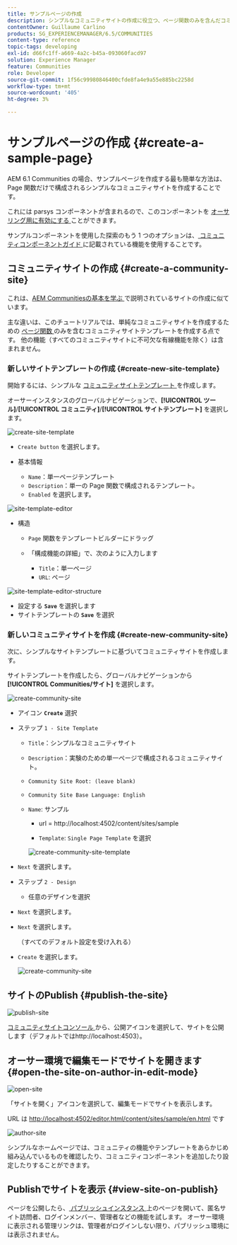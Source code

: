 ```yaml
---
title: サンプルページの作成
description: シンプルなコミュニティサイトの作成に役立つ、ページ関数のみを含んだコミュニティサイトテンプレートを作成する方法を説明します。
contentOwner: Guillaume Carlino
products: SG_EXPERIENCEMANAGER/6.5/COMMUNITIES
content-type: reference
topic-tags: developing
exl-id: d66fc1ff-a669-4a2c-b45a-093060facd97
solution: Experience Manager
feature: Communities
role: Developer
source-git-commit: 1f56c99980846400cfde8fa4e9a55e885bc2258d
workflow-type: tm+mt
source-wordcount: '405'
ht-degree: 3%

---
```


# サンプルページの作成 {#create-a-sample-page}

AEM 6.1 Communities の場合、サンプルページを作成する最も簡単な方法は、Page 関数だけで構成されるシンプルなコミュニティサイトを作成することです。

これには parsys コンポーネントが含まれるので、このコンポーネントを [ オーサリング用に有効にする ](basics.md#accessing-communities-components) ことができます。

サンプルコンポーネントを使用した探索のもう 1 つのオプションは、[ コミュニティコンポーネントガイド ](components-guide.md) に記載されている機能を使用することです。

## コミュニティサイトの作成 {#create-a-community-site}

これは、[AEM Communitiesの基本を学ぶ ](getting-started.md) で説明されているサイトの作成に似ています。

主な違いは、このチュートリアルでは、単純なコミュニティサイトを作成するための [ ページ関数 ](functions.md#page-function) のみを含むコミュニティサイトテンプレートを作成する点です。 他の機能（すべてのコミュニティサイトに不可欠な有線機能を除く）は含まれません。

### 新しいサイトテンプレートの作成 {#create-new-site-template}

開始するには、シンプルな [ コミュニティサイトテンプレート ](sites.md) を作成します。

オーサーインスタンスのグローバルナビゲーションで、**[!UICONTROL ツール]**/**[!UICONTROL コミュニティ]**/**[!UICONTROL サイトテンプレート]** を選択します。

![create-site-template](assets/create-site-template1.png)

* `Create button` を選択します。
* 基本情報

   * `Name`：単一ページテンプレート
   * `Description`：単一の Page 関数で構成されるテンプレート。
   * `Enabled` を選択します。

![site-template-editor](assets/site-template-editor.png)

* 構造

   * `Page` 関数をテンプレートビルダーにドラッグ
   * 「構成機能の詳細」で、次のように入力します

      * `Title`：単一ページ
      * `URL`: ページ

![site-template-editor-structure](assets/site-template-editor1.png)

* 設定する **`Save`** を選択します
* サイトテンプレートの **`Save`** を選択

### 新しいコミュニティサイトを作成 {#create-new-community-site}

次に、シンプルなサイトテンプレートに基づいてコミュニティサイトを作成します。

サイトテンプレートを作成したら、グローバルナビゲーションから **[!UICONTROL Communities/サイト]** を選択します。

![create-community-site](assets/create-community-site1.png)

* アイコン **`Create`** 選択

* ステップ `1 - Site Template`

   * `Title`：シンプルなコミュニティサイト
   * `Description`：実験のための単一ページで構成されるコミュニティサイト。
   * `Community Site Root: (leave blank)`
   * `Community Site Base Language: English`
   * `Name`: サンプル

      * url = http://localhost:4502/content/sites/sample

      * `Template`: `Single Page Template` を選択

     ![create-community-site-template](assets/create-community-site-template.png)

* `Next` を選択します。
* ステップ `2 - Design`

   * 任意のデザインを選択

* `Next` を選択します。
* `Next` を選択します。

  （すべてのデフォルト設定を受け入れる）

* `Create` を選択します。

  ![create-community-site](assets/create-community-site.png)

## サイトのPublish {#publish-the-site}

![publish-site](assets/publish-site.png)

[ コミュニティサイトコンソール ](sites-console.md) から、公開アイコンを選択して、サイトを公開します（デフォルトではhttp://localhost:4503）。

## オーサー環境で編集モードでサイトを開きます {#open-the-site-on-author-in-edit-mode}

![open-site](assets/open-site.png)

「サイトを開く」アイコンを選択して、編集モードでサイトを表示します。

URL は [http://localhost:4502/editor.html/content/sites/sample/en.html](http://localhost:4502/editor.html/content/sites/sample/en.html) です

![author-site](assets/author-site.png)

シンプルなホームページでは、コミュニティの機能やテンプレートをあらかじめ組み込んでいるものを確認したり、コミュニティコンポーネントを追加したり設定したりすることができます。

## Publishでサイトを表示 {#view-site-on-publish}

ページを公開したら、[ パブリッシュインスタンス ](http://localhost:4503/content/sites/sample/en.html) 上のページを開いて、匿名サイト訪問者、ログインメンバー、管理者などの機能を試します。 オーサー環境に表示される管理リンクは、管理者がログインしない限り、パブリッシュ環境には表示されません。
